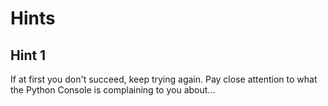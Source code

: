 # Hints
## Hint 1
If at first you don't succeed, keep trying again. Pay close attention to what the Python Console is complaining to you about...